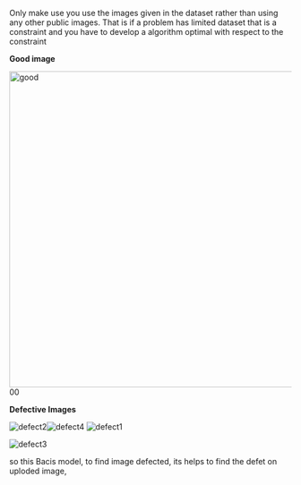 Only make use you use the images given in the dataset rather than using any other public images. That is if a problem has limited dataset that is a constraint and you have to develop a algorithm optimal with respect to the constraint


**Good image**

<img width="565" alt="good" src="https://github.com/LogeshkumarTamilselvam/Task./assets/125792268/7e770038-fac6-4e74-a285-3fe49de9a841">
00


**Defective Images**

![defect2](https://github.com/LogeshkumarTamilselvam/Task./assets/125792268/0967dba1-67da-46f3-9c20-474b404fd05d)![defect4](https://github.com/LogeshkumarTamilselvam/Task./assets/125792268/ecc429dc-a447-47ad-a371-f576d439b925)
![defect1](https://github.com/LogeshkumarTamilselvam/Task./assets/125792268/4f2a71ce-494d-40fc-876b-c1a15a45656d)

![defect3](https://github.com/LogeshkumarTamilselvam/Task./assets/125792268/1e93a1f8-175e-42a7-a8b9-6813f92b7fcc)


so this Bacis model, to find image defected, its helps to find the defet on uploded image, 
